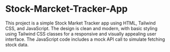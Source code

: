 # Stock-Marcket-Tracker-App
This project is a simple Stock Market Tracker app using HTML, Tailwind CSS, and JavaScript. The design is clean and modern, with basic styling using Tailwind CSS classes for a responsive and visually appealing user interface. The JavaScript code includes a mock API call to simulate fetching stock data. 
